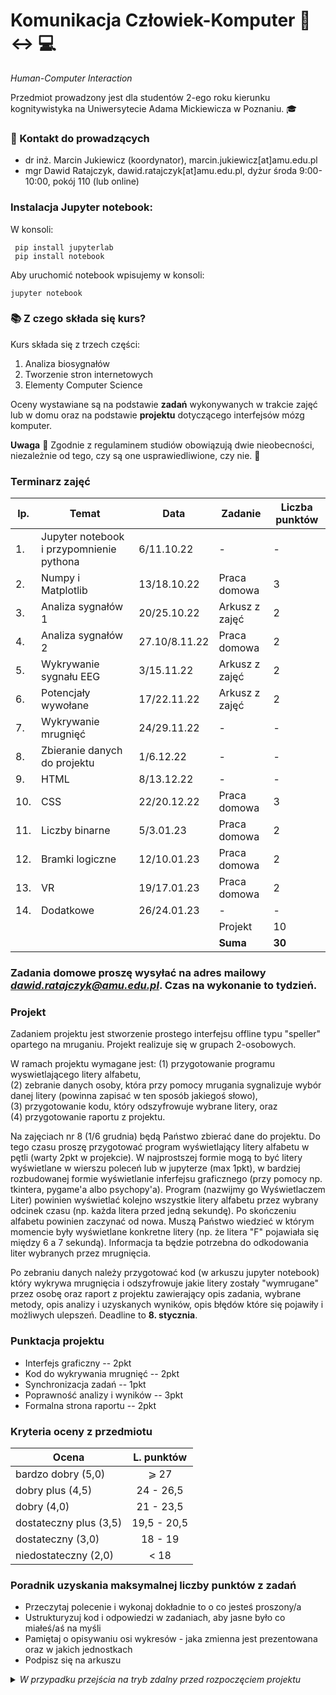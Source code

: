 # Komunikacja Człowiek-Komputer :walking: :left_right_arrow: :computer:

*Human-Computer Interaction*


Przedmiot prowadzony jest dla studentów 2-ego roku kierunku kognitywistyka na Uniwersytecie Adama Mickiewicza w Poznaniu. :mortar_board:

### :e-mail: Kontakt do prowadzących

 * dr inż. Marcin Jukiewicz (koordynator), marcin.jukiewicz[at]amu.edu.pl
 * mgr Dawid Ratajczyk, dawid.ratajczyk[at]amu.edu.pl, dyżur środa 9:00-10:00, pokój 110 (lub online)

### Instalacja Jupyter notebook:
W konsoli:
```
 pip install jupyterlab
 pip install notebook
```
Aby uruchomić notebook wpisujemy w konsoli:
```
jupyter notebook
```

### :books: Z czego składa się kurs?

Kurs składa się z trzech części:
 1. Analiza biosygnałów
 2. Tworzenie stron internetowych
 3. Elementy Computer Science


Oceny wystawiane są na podstawie **zadań** wykonywanych w trakcie zajęć lub w domu oraz na podstawie **projektu** dotyczącego interfejsów mózg komputer.




 **Uwaga** :office: Zgodnie z regulaminem studiów obowiązują dwie nieobecności, niezależnie od tego, czy są one usprawiedliwione, czy nie. :blue_book:

### Terminarz zajęć
| lp. | Temat | Data | Zadanie | Liczba punktów |						
| --- |	------- | ----- | ------- | ----------- |					
|1.|	Jupyter notebook i przypomnienie pythona | 6/11.10.22	|	-	|	-	|
|2.|	Numpy i Matplotlib	| 13/18.10.22 |	Praca domowa	|	3	|
|3.|	Analiza sygnałów 1	| 20/25.10.22 |	Arkusz z zajęć	|	2	|
|4.|	Analiza sygnałów 2	| 27.10/8.11.22 |	Praca domowa	|	2	|
|5.|	Wykrywanie sygnału EEG | 3/15.11.22	|	Arkusz z zajęć	|	2	|
|6.|	Potencjały wywołane	| 17/22.11.22 |	Arkusz z zajęć	|	2	|
|7.| Wykrywanie mrugnięć | 24/29.11.22 | - | - |
|8.|	Zbieranie danych do projektu	| 1/6.12.22 |	-	|	-	|
|9.|	HTML 	| 8/13.12.22 |	-	|	-	|
|10.|	CSS	| 22/20.12.22 |	Praca domowa	|	3	|
|11.|	Liczby binarne	| 5/3.01.23 |	Praca domowa	|	2	|
|12.|	Bramki logiczne	| 12/10.01.23 |	Praca domowa	|	2	|
|13.|	VR	| 19/17.01.23 |	Praca domowa	|	2	|
|14.|	Dodatkowe	| 26/24.01.23 |	-	|	-	|
|   |	  |  	| Projekt | 10 |
|  	|	  |  	| **Suma** | **30** |


### Zadania domowe proszę wysyłać na adres mailowy *dawid.ratajczyk@amu.edu.pl*. Czas na wykonanie to tydzień. 



### Projekt
Zadaniem projektu jest stworzenie prostego interfejsu offline typu "speller" opartego na mruganiu. Projekt realizuje się w grupach 2-osobowych. 

W ramach projektu wymagane jest:
(1) przygotowanie programu wyswietlającego litery alfabetu, \
(2) zebranie danych osoby, która przy pomocy mrugania sygnalizuje wybór danej litery (powinna zapisać w ten sposób jakiegoś słowo), \
(3) przygotowanie kodu, który odszyfrowuje wybrane litery, oraz \
(4) przygotowanie raportu z projektu. 

Na zajęciach nr 8 (1/6 grudnia) będą Państwo zbierać dane do projektu. Do tego czasu proszę przygotować program wyświetlający litery alfabetu w pętli (warty 2pkt w projekcie). W najprostszej formie mogą to być litery wyświetlane w wierszu poleceń lub w jupyterze (max 1pkt), w bardziej rozbudowanej formie wyświetlanie inferfejsu graficznego (przy pomocy np. tkintera, pygame'a albo psychopy'a). Program (nazwijmy go Wyświetlaczem Liter) powinien wyświetlać kolejno wszystkie litery alfabetu przez wybrany odcinek czasu (np. każda litera przed jedną sekundę). Po skończeniu alfabetu powinien zaczynać od nowa. Muszą Państwo wiedzieć w którym momencie były wyświetlane konkretne litery (np. że litera "F" pojawiała się między 6 a 7 sekundą). Informacja ta będzie potrzebna do odkodowania liter wybranych przez mrugnięcia.

Po zebraniu danych należy przygotować kod (w arkuszu jupyter notebook) który wykrywa mrugnięcia i odszyfrowuje jakie litery zostały "wymrugane" przez osobę oraz raport z projektu zawierający opis zadania, wybrane metody, opis analizy i uzyskanych wyników, opis błędów które się pojawiły i możliwych ulepszeń. Deadline to **8. stycznia**.



### Punktacja projektu
* Interfejs graficzny -- 2pkt
* Kod do wykrywania mrugnięć -- 2pkt
* Synchronizacja zadań -- 1pkt
* Poprawność analizy i wyników -- 3pkt
* Formalna strona raportu -- 2pkt

### Kryteria oceny z przedmiotu

| Ocena | L. punktów |
|------------------------|:---------:|
| bardzo dobry (5,0)     | ⩾ 27    |
| dobry plus (4,5)       | 24 - 26,5 |
| dobry (4,0)            |  21 - 23,5  |
| dostateczny plus (3,5) | 19,5 - 20,5 |
| dostateczny (3,0)      | 18 - 19 |
| niedostateczny (2,0)   | < 18   |


### Poradnik uzyskania maksymalnej liczby punktów z zadań 
* Przeczytaj polecenie i wykonaj dokładnie to o co jesteś proszony/a
* Ustrukturyzuj kod i odpowiedzi w zadaniach, aby jasne było co miałeś/aś na myśli
* Pamiętaj o opisywaniu osi wykresów - jaka zmienna jest prezentowana oraz w jakich jednostkach
* Podpisz się na arkuszu 



<details>
 <summary><i>W przypadku przejścia na tryb zdalny przed rozpoczęciem projektu</i></summary>
 
 ## Esej zamiast projektu
 
### Temat eseju

Proponowany temat eseju dotyczy możliwych problemów i korzyści urządzenia do interfejsów mózg-komputer, ale może to być dowolny temat związany z komunikacją człowiek-komputer. Na indywidualne spotkanie (zajęcia 8) dotyczące konkretnego tematu eseju proszę przygotować zarys pomysłu w punktach. Objętość: 2-3 strony razem z bibliografią. Tekst powinien mieć formę tekstu naukowego - zawierać hipotezy lub pytania i argumentację, oraz odnośniki do prac naukowych (cytowanie APA).

#### Strona formalna eseju
* Objętość: mniej więcej 2-3 strony razem z bibliografią (koniecznie APA)
* Czcionka 11-12, szeryfowa (bezwzględnie nie comic sans :)
* Bez abstraktu
* Na samym początku pracy: temat, imię oraz nazwisko
* Proszę przesłać plik pdf na maila z informacją [KCK esej]
* Polecam latexa
* Przynajmniej jedno odwołanie do publikacji naukowej
* Praca musi zawierać spis literatury *wykorzystanej* w tekście.

Na ocenę eseju będzie składać się: spójność argumentacji, zgodność treści z tematem, wykorzystanie właściwych źródeł, poprawność językowa, spełnienie kryteriów formalnych. 

</details>

